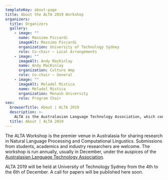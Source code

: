 ```yaml
---
templateKey: about-page
title: About the ALTA 2019 Workshop
organizers:
  title: Organizers
  gallery:
    - image: ""
      name: Massimo Piccardi
      imageAlt: Massimo Piccardi
      organization: University of Technology Sydney
      role: Co-chair – Local Arrangements
    - image: ""
      imageAlt: Andy MacKinlay
      name: Andy MacKinlay
      organization: Culture Amp
      role: Co-chair – General
    - image: ""
      imageAlt: Meladel Mistica
      name: Meladel Mistica
      organization: Monash University
      role: Program Chair   
seo:
  browserTitle: About | ALTA 2019
  description: >-
    ALTA is the Australasian Language Technology Association, which connects NLP researchers around Australia and New Zealand. On of the primary purposes of ALTA is organise the ALTA Workshop – the premier workshop in Australasia for sharing research in Natural Language Processing and Computational Lingustics. Submissions from students, academics and industry researchers are welcome.
  title: About | ALTA 2019
---
```

The ALTA Workshop is the premier venue in Australasia for sharing research in Natural Language Processing and Computational Lingustics. Submissions from students, academics and industry researchers are welcome. The workshop is run annually, usually in December, under the auspices of the [Australasian Language Technology Association](https://www.alta.asn.au).

ALTA 2019 will be held at University of Technology Sydney from the 4th to the 6th of December. A call for papers will be published here soon.
